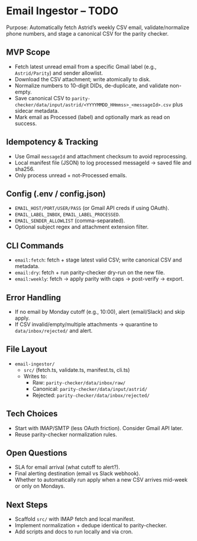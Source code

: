 # Email Ingestor – TODO

Purpose: Automatically fetch Astrid’s weekly CSV email, validate/normalize phone numbers, and stage a canonical CSV for the parity checker.

## MVP Scope
- Fetch latest unread email from a specific Gmail label (e.g., `Astrid/Parity`) and sender allowlist.
- Download the CSV attachment; write atomically to disk.
- Normalize numbers to 10-digit DIDs, de-duplicate, and validate non-empty.
- Save canonical CSV to `parity-checker/data/input/astrid/<YYYYMMDD_HHmmss>_<messageId>.csv` plus sidecar metadata.
- Mark email as Processed (label) and optionally mark as read on success.

## Idempotency & Tracking
- Use Gmail `messageId` and attachment checksum to avoid reprocessing.
- Local manifest file (JSON) to log processed messageId → saved file and sha256.
- Only process unread + not-Processed emails.

## Config (.env / config.json)
- `EMAIL_HOST/PORT/USER/PASS` (or Gmail API creds if using OAuth).
- `EMAIL_LABEL_INBOX`, `EMAIL_LABEL_PROCESSED`.
- `EMAIL_SENDER_ALLOWLIST` (comma-separated).
- Optional subject regex and attachment extension filter.

## CLI Commands
- `email:fetch`: fetch + stage latest valid CSV; write canonical CSV and metadata.
- `email:dry`: fetch + run parity-checker dry-run on the new file.
- `email:weekly`: fetch → apply parity with caps → post-verify → export.

## Error Handling
- If no email by Monday cutoff (e.g., 10:00), alert (email/Slack) and skip apply.
- If CSV invalid/empty/multiple attachments → quarantine to `data/inbox/rejected/` and alert.

## File Layout
- `email-ingestor/`
  - `src/` (fetch.ts, validate.ts, manifest.ts, cli.ts)
  - Writes to:
    - Raw: `parity-checker/data/inbox/raw/`
    - Canonical: `parity-checker/data/input/astrid/`
    - Rejected: `parity-checker/data/inbox/rejected/`

## Tech Choices
- Start with IMAP/SMTP (less OAuth friction). Consider Gmail API later.
- Reuse parity-checker normalization rules.

## Open Questions
- SLA for email arrival (what cutoff to alert?).
- Final alerting destination (email vs Slack webhook).
- Whether to automatically run apply when a new CSV arrives mid-week or only on Mondays.

## Next Steps
- Scaffold `src/` with IMAP fetch and local manifest.
- Implement normalization + dedupe identical to parity-checker.
- Add scripts and docs to run locally and via cron.
